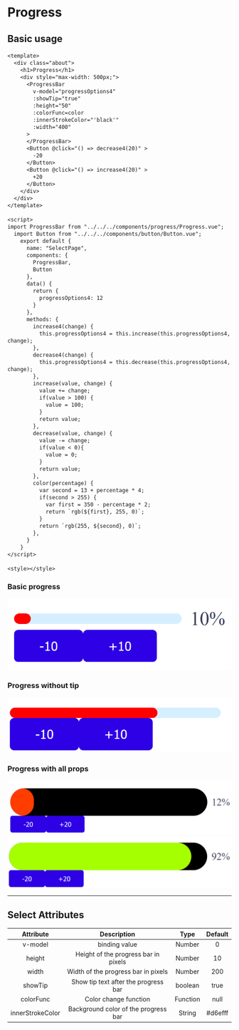 # Progress

## Basic usage
```vue
<template>
  <div class="about">
    <h1>Progress</h1>
    <div style="max-width: 500px;">
      <ProgressBar
        v-model="progressOptions4"
        :showTip="true"
        :height="50"
        :colorFunc=color
        :innerStrokeColor="'black'"
        :width="400"
      > 
      </ProgressBar>
      <Button @click="() => decrease4(20)" >
        -20
      </Button>
      <Button @click="() => increase4(20)" >
        +20
      </Button>
    </div>
  </div>
</template>

<script>
import ProgressBar from "../../../components/progress/Progress.vue";
  import Button from "../../../components/button/Button.vue";
    export default {
      name: "SelectPage",
      components: {
        ProgressBar,
        Button
      },
      data() {
        return {
          progressOptions4: 12
        }
      },
      methods: {
        increase4(change) {
          this.progressOptions4 = this.increase(this.progressOptions4, change);
        },
        decrease4(change) {
          this.progressOptions4 = this.decrease(this.progressOptions4, change);
        },
        increase(value, change) {
          value += change;
          if(value > 100) {
            value = 100;
          }
          return value;
        },
        decrease(value, change) {
          value -= change;
          if(value < 0){
            value = 0;
          }
          return value;
        },
        color(percentage) {
          var second = 13 + percentage * 4;
          if(second > 255) {
            var first = 350 - percentage * 2;
            return `rgb(${first}, 255, 0)`;
          }
          return `rgb(255, ${second}, 0)`;
        },
      }
    }
</script>

<style></style>
```
### Basic progress
![Basic Progress](DocAssets/basic_progress.png)
### Progress without tip
![Progress Without Tip](DocAssets/Progress_without_tip.png)
### Progress with all props
![Progress With All Props](DocAssets/Progress_with_all_props.png)
![Progress With All Props](DocAssets/Progress_with_all_props2.png)
___
## Select Attributes

|Attribute|Description          | Type   |Default|
|:-------:|:-------------------:|:------:|:-------:|
|v-model  |binding value        |Number  |0        |
|height |Height of the progress bar in pixels|Number|10|
|width|Width of the progress bar in pixels|Number|200|
|showTip|Show tip text after the progress bar|boolean|true|
|colorFunc|Color change function|Function|null|
|innerStrokeColor|Background color of the progress bar|String|#d6efff|